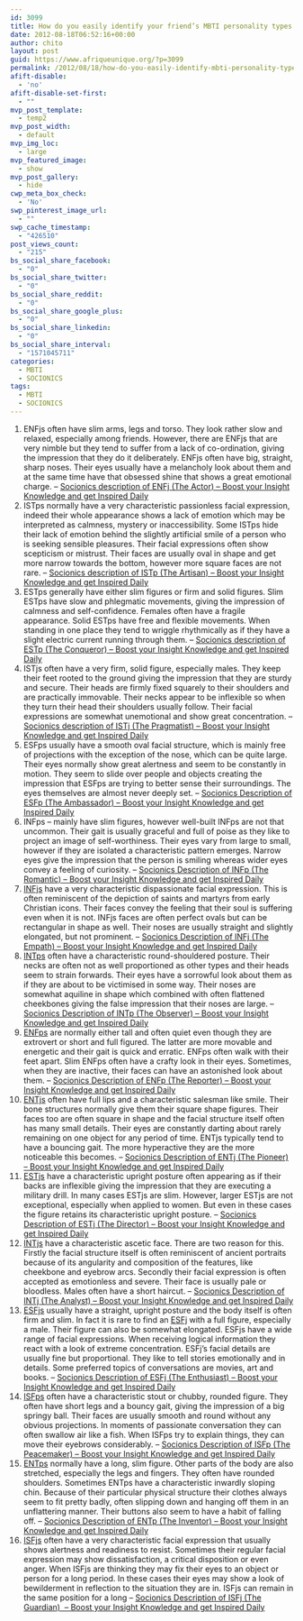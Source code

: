```yaml
---
id: 3099
title: How do you easily identify your friend’s MBTI personality types
date: 2012-08-18T06:52:16+00:00
author: chito
layout: post
guid: https://www.afriqueunique.org/?p=3099
permalink: /2012/08/18/how-do-you-easily-identify-mbti-personality-types/
afift-disable:
  - 'no'
afift-disable-set-first:
  - ""
mvp_post_template:
  - temp2
mvp_post_width:
  - default
mvp_img_loc:
  - large
mvp_featured_image:
  - show
mvp_post_gallery:
  - hide
cwp_meta_box_check:
  - 'No'
swp_pinterest_image_url:
  - ""
swp_cache_timestamp:
  - "426510"
post_views_count:
  - "215"
bs_social_share_facebook:
  - "0"
bs_social_share_twitter:
  - "0"
bs_social_share_reddit:
  - "0"
bs_social_share_google_plus:
  - "0"
bs_social_share_linkedin:
  - "0"
bs_social_share_interval:
  - "1571045711"
categories:
  - MBTI
  - SOCIONICS
tags:
  - MBTI
  - SOCIONICS
---
```

  1. ENFjs often have slim arms, legs and torso. They look rather slow and relaxed, especially among friends. However, there are ENFjs that are very nimble but they tend to suffer from a lack of co-ordination, giving the impression that they do it deliberately. ENFjs often have big, straight, sharp noses. Their eyes usually have a melancholy look about them and at the same time have that obsessed shine that shows a great emotional charge. &#8211; [Socionics description of ENFj (The Actor) &#8211; Boost your Insight Knowledge and get Inspired Daily](https://www.afriqueunique.org/socionics-description-of-enfj-the-actor/)
  2. ISTps normally have a very characteristic passionless facial expression, indeed their whole appearance shows a lack of emotion which may be interpreted as calmness, mystery or inaccessibility. Some ISTps hide their lack of emotion behind the slightly artificial smile of a person who is seeking sensible pleasures. Their facial expressions often show scepticism or mistrust. Their faces are usually oval in shape and get more narrow towards the bottom, however more square faces are not rare. &#8211; [Socionics description of ISTp (The Artisan) &#8211; Boost your Insight Knowledge and get Inspired Daily](https://www.afriqueunique.org/socionics-description-of-istp-the-artisan/)
  3. ESTps generally have either slim figures or firm and solid figures. Slim ESTps have slow and phlegmatic movements, giving the impression of calmness and self-confidence. Females often have a fragile appearance. Solid ESTps have free and flexible movements. When standing in one place they tend to wriggle rhythmically as if they have a slight electric current running through them. &#8211; [Socionics description of ESTp (The Conqueror) &#8211; Boost your Insight Knowledge and get Inspired Daily](https://www.afriqueunique.org/socionics-description-of-estp-the-conqueror/)
  4. ISTjs often have a very firm, solid figure, especially males. They keep their feet rooted to the ground giving the impression that they are sturdy and secure. Their heads are firmly fixed squarely to their shoulders and are practically immovable. Their necks appear to be inflexible so when they turn their head their shoulders usually follow. Their facial expressions are somewhat unemotional and show great concentration. &#8211; [Socionics description of ISTj (The Pragmatist) &#8211; Boost your Insight Knowledge and get Inspired Daily](https://www.afriqueunique.org/socionics-description-of-istj-the-pragmatist/)
  5. ESFps usually have a smooth oval facial structure, which is mainly free of projections with the exception of the nose, which can be quite large. Their eyes normally show great alertness and seem to be constantly in motion. They seem to slide over people and objects creating the impression that ESFps are trying to better sense their surroundings. The eyes themselves are almost never deeply set. &#8211; [Socionics Description of ESFp (The Ambassador) &#8211; Boost your Insight Knowledge and get Inspired Daily](https://www.afriqueunique.org/socionics-description-of-esfp-the-ambassador/)
  6. INFps &#8211; mainly have slim figures, however well-built INFps are not that uncommon. Their gait is usually graceful and full of poise as they like to project an image of self-worthiness. Their eyes vary from large to small, however if they are isolated a characteristic pattern emerges. Narrow eyes give the impression that the person is smiling whereas wider eyes convey a feeling of curiosity. &#8211; [Socionics Description of INFp (The Romantic) &#8211; Boost your Insight Knowledge and get Inspired Daily](https://www.afriqueunique.org/socionics-description-of-infp-the-romantic/)
  7. [INFjs](https://www.afriqueunique.org/portrait-of-an-infj-introverted-intuitive-feeling-judging-introverted-intuition-with-extraverted-feeling/) have a very characteristic dispassionate facial expression. This is often reminiscent of the depiction of saints and martyrs from early Christian icons. Their faces convey the feeling that their soul is suffering even when it is not. INFjs faces are often perfect ovals but can be rectangular in shape as well. Their noses are usually straight and slightly elongated, but not prominent. &#8211; [Socionics Description of INFj (The Empath) &#8211; Boost your Insight Knowledge and get Inspired Daily](https://www.afriqueunique.org/socionics-description-of-infj-the-empath/)
  8. [INTps](https://www.afriqueunique.org/?s=INTP) often have a characteristic round-shouldered posture. Their necks are often not as well proportioned as other types and their heads seem to strain forwards. Their eyes have a sorrowful look about them as if they are about to be victimised in some way. Their noses are somewhat aquiline in shape which combined with often flattened cheekbones giving the false impression that their noses are large. &#8211; [Socionics Description of INTp (The Observer) &#8211; Boost your Insight Knowledge and get Inspired Daily](https://www.afriqueunique.org/socionics-description-of-intp-the-observer/)
  9. [ENFps](https://www.afriqueunique.org/?s=ENFP) are normally either tall and often quiet even though they are extrovert or short and full figured. The latter are more movable and energetic and their gait is quick and erratic. ENFps often walk with their feet apart. Slim ENFps often have a crafty look in their eyes. Sometimes, when they are inactive, their faces can have an astonished look about them. &#8211; [Socionics Description of ENFp (The Reporter) &#8211; Boost your Insight Knowledge and get Inspired Daily](https://www.afriqueunique.org/socionics-description-of-enfp-the-reporter/)
 10. [ENTjs](https://www.afriqueunique.org/?s=ENTJ) often have full lips and a characteristic salesman like smile. Their bone structures normally give them their square shape figures. Their faces too are often square in shape and the facial structure itself often has many small details. Their eyes are constantly darting about rarely remaining on one object for any period of time. ENTjs typically tend to have a bouncing gait. The more hyperactive they are the more noticeable this becomes. &#8211; [Socionics Description of ENTj (The Pioneer) &#8211; Boost your Insight Knowledge and get Inspired Daily](https://www.afriqueunique.org/socionics-description-of-entj-the-pioneer/)
 11. [ESTjs](http://www.socionics.com/main/disambiguation.html?ESTj) have a characteristic upright posture often appearing as if their backs are inflexible giving the impression that they are executing a military drill. In many cases ESTjs are slim. However, larger ESTjs are not exceptional, especially when applied to women. But even in these cases the figure retains its characteristic upright posture. &#8211; [Socionics Description of ESTj (The Director) &#8211; Boost your Insight Knowledge and get Inspired Daily](https://www.afriqueunique.org/socionics-description-of-estj-the-director/)
 12. [INTjs](https://www.afriqueunique.org/?s=INTJ) have a characteristic ascetic face. There are two reason for this. Firstly the facial structure itself is often reminiscent of ancient portraits because of its angularity and composition of the features, like cheekbone and eyebrow arcs. Secondly their facial expression is often accepted as emotionless and severe. Their face is usually pale or bloodless. Males often have a short haircut. &#8211; [Socionics Description of INTj (The Analyst) &#8211; Boost your Insight Knowledge and get Inspired Daily](https://www.afriqueunique.org/socionics-description-of-intj-the-analyst/)
 13. [ESFjs](https://www.afriqueunique.org/?s=esfj) usually have a straight, upright posture and the body itself is often firm and slim. In fact it is rare to find an [ESFj](https://www.afriqueunique.org/?s=esfj) with a full figure, especially a male. Their figure can also be somewhat elongated. ESFjs have a wide range of facial expressions. When receiving logical information they react with a look of extreme concentration. ESFj’s facial details are usually fine but proportional. They like to tell stories emotionally and in details. Some preferred topics of conversations are movies, art and books. &#8211; [Socionics Description of ESFj (The Enthusiast) &#8211; Boost your Insight Knowledge and get Inspired Daily](https://www.afriqueunique.org/socionics-description-of-esfj-the-enthusiast/)
 14. [ISFps](https://www.afriqueunique.org/?s=ISFP) often have a characteristic stout or chubby, rounded figure. They often have short legs and a bouncy gait, giving the impression of a big springy ball. Their faces are usually smooth and round without any obvious projections. In moments of passionate conversation they can often swallow air like a fish. When ISFps try to explain things, they can move their eyebrows considerably. &#8211; [Socionics Description of ISFp (The Peacemaker) &#8211; Boost your Insight Knowledge and get Inspired Daily](https://www.afriqueunique.org/socionics-description-of-isfp-the-peacemaker/)
 15. [ENTps](https://www.afriqueunique.org/?s=entp) normally have a long, slim figure. Other parts of the body are also stretched, especially the legs and fingers. They often have rounded shoulders. Sometimes ENTps have a characteristic inwardly sloping chin. Because of their particular physical structure their clothes always seem to fit pretty badly, often slipping down and hanging off them in an unflattering manner. Their buttons also seem to have a habit of falling off. &#8211; [Socionics Description of ENTp (The Inventor) &#8211; Boost your Insight Knowledge and get Inspired Daily](https://www.afriqueunique.org/socionics-description-of-entp-the-inventor/)
 16. [ISFjs](https://www.afriqueunique.org/portrait-of-an-isfj-introverted-sensing-feeling-judging-introverted-sensing-with-extraverted-feeling/) often have a very characteristic facial expression that usually shows alertness and readiness to resist. Sometimes their regular facial expression may show dissatisfaction, a critical disposition or even anger. When ISFjs are thinking they may fix their eyes to an object or person for a long period. In these cases their eyes may show a look of bewilderment in reflection to the situation they are in. ISFjs can remain in the same position for a long &#8211; [Socionics Description of ISFj (The Guardian)&nbsp; &#8211; Boost your Insight Knowledge and get Inspired Daily](https://www.afriqueunique.org/socionics-description-of-isfj-the-guardian/)